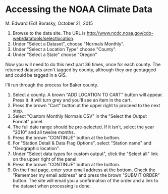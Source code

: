 # Accessing the NOAA Climate Data
M. Edward (Ed) Borasky, October 21, 2015

1. Browse to the data site. The URL is <http://www.ncdc.noaa.gov/cdo-web/datatools/selectlocation>.
1. Under "Select a Dataset", choose "Normals Monthly".
1. Under "Select a Location Type" choose "County".
1. Under "Select a State" choose "Oregon"

Now you will need to do this next part 36 times, once for each county. The returned datasets aren't tagged by county, although they *are* geotagged and could be tagged in a GIS.

I'll run through the process for Baker county.

1. Select a county. A brown "ADD LOCATION TO CART" button will appear. Press it. It will turn grey and you'll see an item in the cart.
1. Press the brown "Cart" button at the upper right to proceed to the next step.
1. Select "Custom Monthly Normals CSV" in the "Select the Output Format" panel.
1. The full date range should be pre-selected. If it isn't, select the year "2010" and all twelve months.
1. Press the brown "CONTINUE" button at the bottom.
1. For "Station Detail & Data Flag Options", select "Station name" and "Geographic location".
1. Under "Select data types for custom output", click the "Select all" link on the upper right of the panel.
1. Press the brown "CONTINUE" button at the bottom.
1. On the final page, enter your email address at the bottom. Check the "Remember my email address" and press the brown "SUBMIT ORDER" button. The site will email you a confirmation of the order and a link to the dataset when processing is done.
